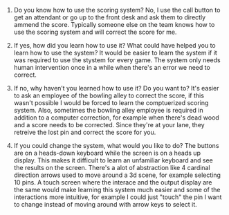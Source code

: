 1.  Do you know how to use the scoring system?
No, I use the call button to get an attendant or go up to the front desk and ask them to directly ammend the score.  Typically someone else on the team knows how to use the scoring system and will correct the score for me.

1.  If yes, how did you learn how to use it? What could have helped you to learn how to use the system?
It would be easier to learn the system if it was required to use the stystem for every game.  The system only needs human intervention once in a while when there's an error we need to correct.

1.  If no, why haven’t you learned how to use it? Do you want to?
It's easier to ask an employee of the bowling alley to correct the score, if this wasn't possible I would be forced to learn the comptuerized scoring system.  Also, sometimes the bowling alley employee is required in addition to a computer correction, for example when there's dead wood and a score needs to be corrected.  Since they're at your lane, they retreive the lost pin and correct the score for you.

1.  If you could change the system, what would you like to do?
The buttons are on a heads-down keyboard while the screen is on a heads up display.  This makes it difficult to learn an unfamiliar keyboard and see the results on the screen.  There's a alot of abstraction like 4 cardinal direction arrows used to move around a 3d scene, for example selecting 10 pins.  A touch screen where the interace and the output display are the same would make learning this system much easier and some of the interactions more intuitive, for example I could just "touch" the pin I want to change instead of moving around with arrow keys to select it.
